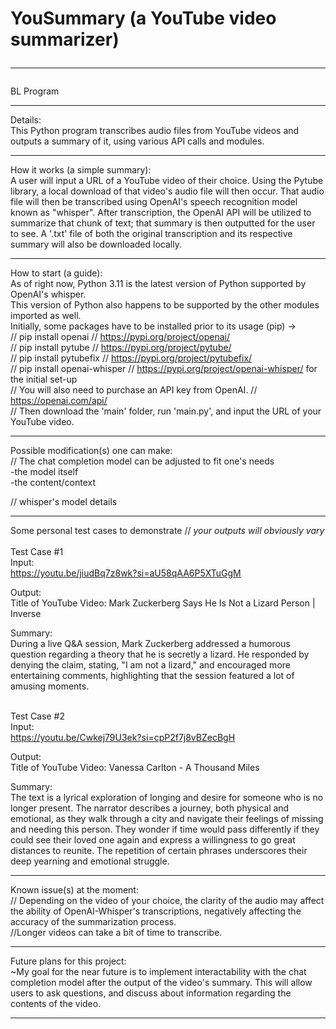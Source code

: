 # YouSummary (a YouTube video summarizer) <hr>
BL Program <hr>

Details: <br>
This Python program transcribes audio files from YouTube videos and outputs a summary of it, using various API calls and modules. <br> <hr>

How it works (a simple summary): <br>
A user will input a URL of a YouTube video of their choice. Using the Pytube library, a local download of that video's audio file will then occur. That audio file will then be transcribed using OpenAI's speech recognition model known as "whisper". After transcription, the OpenAI API will be utilized to summarize that chunk of text; that summary is then outputted for the user to see. A '.txt' file of both the original transcription and its respective summary will also be downloaded locally. <br><hr>

How to start (a guide): <br>
As of right now, Python 3.11 is the latest version of Python supported by OpenAI's whisper. <br>
This version of Python also happens to be supported by the other modules imported as well. <br>
Initially, some packages have to be installed prior to its usage (pip) -> <br>
// pip install openai // https://pypi.org/project/openai/ <br>
// pip install pytube // https://pypi.org/project/pytube/ <br>
// pip install pytubefix // https://pypi.org/project/pytubefix/ <br>
// pip install openai-whisper // https://pypi.org/project/openai-whisper/ for the initial set-up <br>
// You will also need to purchase an API key from OpenAI. // https://openai.com/api/ <br>
// Then download the 'main' folder, run 'main.py', and input the URL of your YouTube video. <br><hr>

Possible modification(s) one can make: <br>
// The chat completion model can be adjusted to fit one's needs <br>
  -the model itself <br>
  -the content/context <br>

// whisper's model details <br><hr>

Some personal test cases to demonstrate // *your outputs will obviously vary* <br><br>
Test Case #1 <br>
Input: <br>
https://youtu.be/jiudBq7z8wk?si=aU58qAA6P5XTuGgM <br>

Output: <br>
Title of YouTube Video: Mark Zuckerberg Says He Is Not a Lizard Person | Inverse <br>

Summary: <br>
During a live Q&A session, Mark Zuckerberg addressed a humorous question regarding a theory that he is secretly a lizard. He responded by denying the claim, stating, "I am not a lizard," and encouraged more entertaining comments, highlighting that the session featured a lot of amusing moments. <br><br>

Test Case #2 <br>
Input: <br>
https://youtu.be/Cwkej79U3ek?si=cpP2f7j8vBZecBgH <br>

Output: <br>
Title of YouTube Video: Vanessa Carlton - A Thousand Miles <br>

Summary: <br>
The text is a lyrical exploration of longing and desire for someone who is no longer present. The narrator describes a journey, both physical and emotional, as they walk through a city and navigate their feelings of
missing and needing this person. They wonder if time would pass differently if they could see their loved one again and express a willingness to go great distances to reunite. The repetition of certain phrases 
underscores their deep yearning and emotional struggle. <br><hr>

Known issue(s) at the moment: <br>
// Depending on the video of your choice, the clarity of the audio may affect the ability of OpenAI-Whisper's transcriptions, negatively affecting the accuracy of the summarization process. <br>
//Longer videos can take a bit of time to transcribe. <br><hr>

Future plans for this project: <br>
~My goal for the near future is to implement interactability with the chat completion model after the output of the video's summary. This will allow users to ask questions, and discuss about information regarding the contents of the video. <br><hr>




